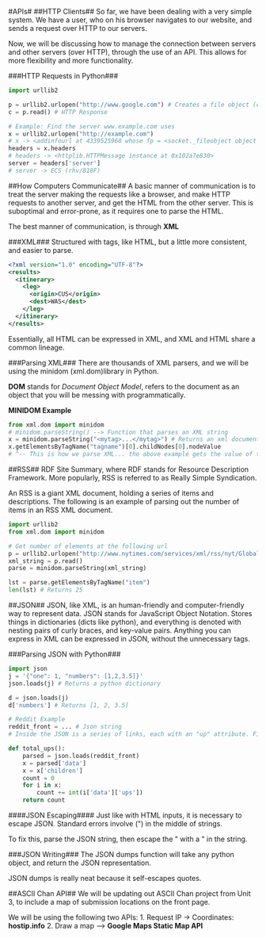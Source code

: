 #APIs#
##HTTP Clients##
So far, we have been dealing with a very simple system. We have a user, who on his browser navigates to our website, and sends a request over HTTP to our servers.

Now, we will be discussing how to manage the connection between servers and other servers (over HTTP), through the use of an API. This allows for more flexibility and more functionality. 

###HTTP Requests in Python###
```python
import urllib2

p = urllib2.urlopen("http://www.google.com") # Creates a file object (can read)
c = p.read() # HTTP Response

# Example: Find the server www.example.com uses
x = urllib2.urlopen("http://example.com")
# x -> <addinfourl at 4339525968 whose fp = <socket._fileobject object at 0x102a66450>>
headers = x.headers
# headers -> <httplib.HTTPMessage instance at 0x102a7e830>
server = headers['server']
# server -> ECS (rhv/818F)
```

##How Computers Communicate##
A basic manner of communication is to treat the server making the requests like a browser, and make HTTP requests to another server, and get the HTML from the other server. This is suboptimal and error-prone, as it requires one to parse the HTML.

The best manner of communication, is through **XML**

###XML###
Structured with tags, like HTML, but a little more consistent, and easier to parse.

```XML
<?xml version="1.0" encoding="UTF-8"?>
<results>
  <itinerary>
    <leg>
      <origin>CUS</origin>
      <dest>WAS</dest>
    </leg>
  </itinerary>
</results>
```

Essentially, all HTML can be expressed in XML, and XML and HTML share a common lineage.

###Parsing XML###
There are thousands of XML parsers, and we will be using the minidom (xml.dom)library in Python. 

**DOM** stands for *Document Object Model*, refers to the document as an object that you will be messing with programmatically.

**MINIDOM Example**
```python
from xml.dom import minidom
# minidom.parseString() --> Function that parses an XML string
x = minidom.parseString("<mytag>...</mytag>") # Returns an xml document object
x.getElementsByTagName("tagname")[0].childNodes[0].nodeValue
# ^-- This is how we parse XML... the above example gets the value of the first object of the first child of the tag "tagname." 
```

##RSS##
RDF Site Summary, where RDF stands for Resource Description Framework.
More popularly, RSS is referred to as Really Simple Syndication.

An RSS is a giant XML document, holding a series of items and descriptions. The following is an example of parsing out the number of items in an RSS XML document.

```python
import urllib2
from xml.dom import minidom

# Get number of elements at the following url
p = urllib2.urlopen("http://www.nytimes.com/services/xml/rss/nyt/GlobalHome.xml")
xml_string = p.read()
parse = minidom.parseString(xml_string)

lst = parse.getElementsByTagName("item")
len(lst) # Returns 25
```

##JSON##
JSON, like XML, is an human-friendly and computer-friendly way to represent data. JSON stands for JavaScript Object Notation. Stores things in dictionaries (dicts like python), and everything is denoted with nesting pairs of curly braces, and key-value pairs. Anything you can express in XML can be expressed in JSON, without the unnecessary tags.

###Parsing JSON with Python###

```python
import json
j = '{"one": 1, "numbers": [1,2,3.5]}'
json.loads(j) # Returns a python dictionary

d = json.loads(j)
d['numbers'] # Returns [1, 2, 3.5]

# Reddit Example
reddit_front = ... # Json string
# Inside the JSON is a series of links, each with an "up" attribute. Find the total number of ups of all the links.

def total_ups():
    parsed = json.loads(reddit_front)
    x = parsed['data']
    x = x['children']
    count = 0
    for i in x:
        count += int(i['data']['ups'])
    return count
```

####JSON Escaping####
Just like with HTML inputs, it is necessary to escape JSON. Standard errors involve (") in the middle of strings.

To fix this, parse the JSON string, then escape the " with a \" in the string.

###JSON Writing###
The JSON dumps function will take any python object, and return the JSON representation. 

JSON dumps is really neat because it self-escapes quotes.

##ASCII Chan API##
We will be updating out ASCII Chan project from Unit 3, to include a map of submission locations on the front page.

We will be using the following two APIs:
    1. Request IP -> Coordinates: **hostip.info**
    2. Draw a map --> **Google Maps Static Map API**
